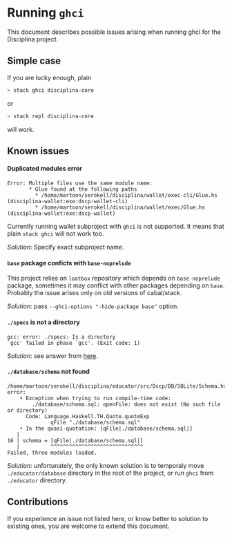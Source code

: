 # Running `ghci`

This document describes possible issues arising when running ghci for the Disciplina project.

## Simple case

If you are lucky enough, plain

```bash
> stack ghci disciplina-core
```

or

```bash
> stack repl disciplina-core
```

will work.

## Known issues

#### Duplicated modules error

```
Error: Multiple files use the same module name:
       * Glue found at the following paths
         * /home/martoon/serokell/disciplina/wallet/exec-cli/Glue.hs (disciplina-wallet:exe:dscp-wallet-cli)
         * /home/martoon/serokell/disciplina/wallet/exec/Glue.hs (disciplina-wallet:exe:dscp-wallet)
```

Currently running wallet subproject with `ghci` is not supported. It means that plain `stack ghci` will not work too.

*Solution:* Specify exact subproject name.

#### `base` package conficts with `base-noprelude`

This project relies on `lootbox` repository which depends on `base-noprelude` package, sometimes it may conflict with other packages depending on `base`. Probably the issue arises only on old versions of cabal/stack.

*Solution:* pass `--ghci-options "-hide-package base"` option.

#### `./specs` is not a directory

```
gcc: error: ./specs: Is a directory
`gcc' failed in phase `gcc'. (Exit code: 1)
```

*Solution:* see answer from [here](https://github.com/raphlinus/pulldown-cmark/issues/122).


#### `./database/schema` not found

```
/home/martoon/serokell/disciplina/educator/src/Dscp/DB/SQLite/Schema.hs:16:10: error:
    • Exception when trying to run compile-time code:
        ./database/schema.sql: openFile: does not exist (No such file or directory)
      Code: Language.Haskell.TH.Quote.quoteExp
              qFile "./database/schema.sql"
    • In the quasi-quotation: [qFile|./database/schema.sql|]
   |
16 | schema = [qFile|./database/schema.sql|]
   |          ^^^^^^^^^^^^^^^^^^^^^^^^^^^^^^
Failed, three modules loaded.
```

*Solution:* unfortunately, the only known solution is to temporaly move `./educator/database` directory in the root of the project, or run `ghci` from `./educator` directory.

## Contributions

If you experience an issue not listed here, or know better to solution to existing ones, you are welcome to extend this document.

